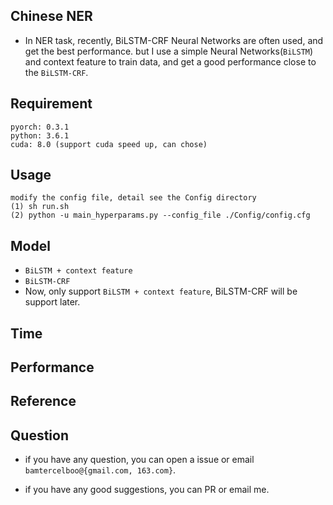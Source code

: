 
## Chinese NER  ##
- In NER task, recently, BiLSTM-CRF Neural Networks are often used, and get the best performance. but I use a simple Neural Networks(`BiLSTM`) and context feature to train data, and get a good performance close to the `BiLSTM-CRF`.

## Requirement ##

	pyorch: 0.3.1
	python: 3.6.1
	cuda: 8.0 (support cuda speed up, can chose)

## Usage ##
	modify the config file, detail see the Config directory
	(1)	sh run.sh
	(2)	python -u main_hyperparams.py --config_file ./Config/config.cfg 

## Model ##

- `BiLSTM + context feature`  
- `BiLSTM-CRF`
- Now, only support `BiLSTM + context feature`, BiLSTM-CRF will be support later.

## Time ##

## Performance ##

## Reference ##

## Question ##

- if you have any question, you can open a issue or email `bamtercelboo@{gmail.com, 163.com}`.

- if you have any good suggestions, you can PR or email me.
